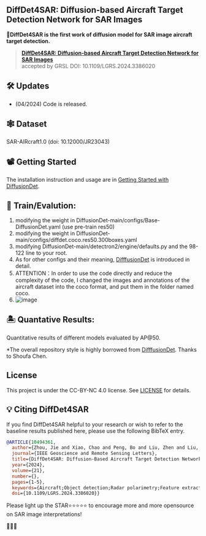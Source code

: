 ## DiffDet4SAR: Diffusion-based Aircraft Target Detection Network for SAR Images

👑**DiffDet4SAR is the first work of diffusion model for SAR image aircraft target detection.**




> [**DiffDet4SAR: Diffusion-based Aircraft Target Detection Network for SAR Images**](https://arxiv.org/abs/2404.03595)               
accepted by GRSL DOI: 10.1109/LGRS.2024.3386020

## 🛠️ Updates
- (04/2024) Code is released.

## 🕸️ Dataset
SAR-AIRcraft1.0 (doi: 10.12000/JR23043)



## 📽️ Getting Started

The installation instruction and usage are in [Getting Started with DiffusionDet](GETTING_STARTED.md).

## 🚉 Train/Evalution:
1. modifying the weight in DiffusionDet-main/configs/Base-DiffusionDet.yaml (use pre-train res50)
2.  modifying the weight in DiffusionDet-main/configs/diffdet.coco.res50.300boxes.yaml
3.  modifying  DiffusionDet-main/detectron2/engine/defaults.py  and the 98-122 line to your root.
4.  As for other configs and their meaning,  [DifffusionDet](https://github.com/ShoufaChen/DiffusionDet) is introduced in detail.
5.  ATTENTION：In order to use the code directly and reduce the complexity of the code, I changed the images and annotations of the aircraft dataset into the coco format, and put them in the folder named coco.
6.  ![image](https://github.com/JoyeZLearning/DiffDet4SAR/assets/164322321/8ea8c3f3-d17c-453d-832a-b906dd5e4003)




## 🏝️ Quantative Results:
Quantitative results of different models evaluated by AP@50. 


*The overall repository style is highly borrowed from [DifffusionDet](https://github.com/ShoufaChen/DiffusionDet). Thanks to Shoufa Chen.

## License

This project is under the CC-BY-NC 4.0 license. See [LICENSE](LICENSE) for details.


## 💡 Citing DiffDet4SAR

If you find DiffDet4SAR helpful to your research or wish to refer to the baseline results published here, please use the following BibTeX entry.

```BibTeX
@ARTICLE{10494361,
  author={Zhou, Jie and Xiao, Chao and Peng, Bo and Liu, Zhen and Liu, Li and Liu, Yongxiang and Li, Xiang},
  journal={IEEE Geoscience and Remote Sensing Letters}, 
  title={DiffDet4SAR: Diffusion-Based Aircraft Target Detection Network for SAR Images}, 
  year={2024},
  volume={21},
  number={},
  pages={1-5},
  keywords={Aircraft;Object detection;Radar polarimetry;Feature extraction;Scattering;Noise;Convolution;Aircraft target detection;diffusion model;synthetic aperture radar (SAR)},
  doi={10.1109/LGRS.2024.3386020}}

```
Please light up the STAR⭐⭐⭐⭐⭐  to encourage more and more opensource on SAR image interpretations!

🥰🥳🥂
